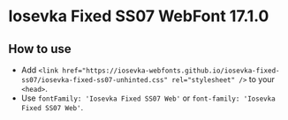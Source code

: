 # Iosevka Fixed SS07 WebFont 17.1.0

## How to use

- Add `<link href="https://iosevka-webfonts.github.io/iosevka-fixed-ss07/iosevka-fixed-ss07-unhinted.css" rel="stylesheet" />` to your `<head>`.
- Use `fontFamily: 'Iosevka Fixed SS07 Web'` or `font-family: 'Iosevka Fixed SS07 Web'`.

